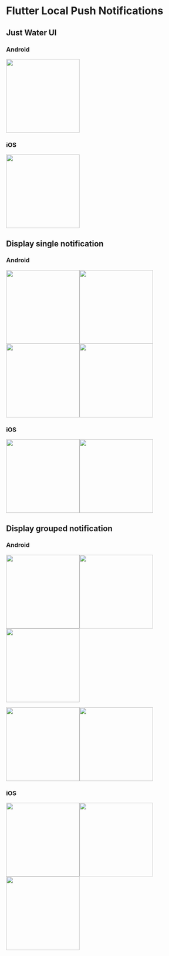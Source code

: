 # Flutter Local Push Notifications

## Just Water UI
### Android

<img src="https://user-images.githubusercontent.com/49009293/179928199-7f87084d-0c03-444b-bbc1-9628a8ca6fa4.jpg" width="200"/>

### iOS 

<img src="https://user-images.githubusercontent.com/49009293/179929763-d2b62f76-2c1d-4918-8d1c-b48dced4239c.png" width="200"/>

## Display single notification
### Android
<img src="https://user-images.githubusercontent.com/49009293/179928118-a51b2c21-0661-4b36-ac31-32b5fd89c135.jpg" width="200"/><img src="https://user-images.githubusercontent.com/49009293/179928122-1fd85c91-e935-486a-a13c-8fadddcdf78f.jpg" width="200"/> <img src="https://user-images.githubusercontent.com/49009293/180701279-e82f0091-84f1-442c-a81f-52ee8b7c3e14.png" width="200"/><img src="https://user-images.githubusercontent.com/49009293/180701308-0949b7f4-6d57-48c7-9af3-b680072defcf.png" width="200"/>


### iOS


<img src="https://user-images.githubusercontent.com/49009293/179930222-2768d5cf-2c73-40a9-94f7-4903488d65c4.png" width="200"/><img src="https://user-images.githubusercontent.com/49009293/179930244-20486d9c-afe5-4891-8bfc-7e86e7eec4aa.png" width="200"/>


## Display grouped notification
### Android
<img src="https://user-images.githubusercontent.com/49009293/179928184-36797b5a-50df-4495-a747-74ab15a5c4d2.jpg" width="200"/><img src="https://user-images.githubusercontent.com/49009293/179928186-adbdf4bc-6c66-44bd-81b4-3533ebfc66dc.jpg" width="200"/><img src="https://user-images.githubusercontent.com/49009293/179928194-96a6b547-1971-4f8e-95a8-5109242db388.jpg" width="200"/>

<img src="https://user-images.githubusercontent.com/49009293/180701551-144535e5-5914-4bc4-990a-bfdab2634289.png" width="200"/><img src="https://user-images.githubusercontent.com/49009293/180701508-3f854063-7fc4-438d-a084-b5c626399bed.png" width="200"/>


### iOS 

<img src="https://user-images.githubusercontent.com/49009293/179930281-39bcf60b-ddb5-499c-a693-5e4f2472406a.png" width="200"/><img src="https://user-images.githubusercontent.com/49009293/179931242-d9e77181-25e6-4d81-868e-50bb12c068ab.png" width="200"/><img src="https://user-images.githubusercontent.com/49009293/179930304-ba0f467b-135f-4983-a40a-e09dbbe68409.png" width="200"/>

